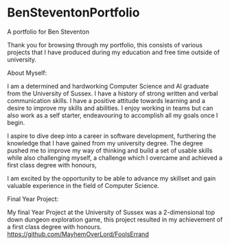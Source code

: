 # BenSteventonPortfolio
A portfolio for Ben Steventon

Thank you for browsing through my portfolio, this consists of various projects that I have produced during my education and free time outside of university.


About Myself:

I am a determined and hardworking Computer Science and AI graduate from the University of Sussex. I have a history of strong written and verbal communication skills. I have a positive attitude towards learning and a desire to improve my skills and abilities. I enjoy working in teams but can also work as a self starter, endeavouring to accomplish all my goals once I begin.

I aspire to dive deep into a career in software development, furthering the knowledge that I have gained from my university degree. The degree pushed me to improve my way of thinking and build a set of usable skills while also challenging myself, a challenge which I overcame and achieved a first class degree with honours,

I am excited by the opportunity to be able to advance my skillset and gain valuable experience in the field of Computer Science.


Final Year Project:

My final Year Project at the University of Sussex was a 2-dimensional top down dungeon exploration game, this project resulted in my achievement of a first class degree with honours.
https://github.com/MayhemOverLord/FoolsErrand
